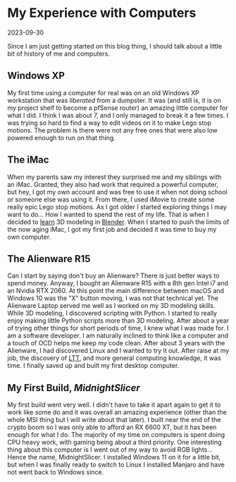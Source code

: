 # My Experience with Computers

2023-09-30

Since I am just getting started on this blog thing, I should talk about a little bit of history of me and computers. 

## Windows XP

My first time using a computer for real was on an old Windows XP workstation that was *liberated* from a dumpster. It was (and still is, it is on my project shelf to become a pfSense router) an amazing little computer for what I did. I think I was about 7, and I only managed to break it a few times. I was trying so hard to find a way to edit videos on it to make Lego stop motions. The problem is there were not any free ones that were also low powered enough to run on that thing. 

## The iMac

When my parents saw my interest they surprised me and my siblings with an iMac. Granted, they also had work that required a powerful computer, but hey, I got my own account and was free to use it when not doing school or someone else was using it. From there, I used iMovie to create some really epic Lego stop motions. As I got older I started exploring things I may want to do... How I wanted to spend the rest of my life. That is when I decided to [learn](https://www.youtube.com/@blenderguru) 3D modeling in [Blender](https://www.blender.org/). When I started to push the limits of the now aging iMac, I got my first job and decided it was time to buy my own computer.

## The Alienware R15

Can I start by saying don't buy an Alienware? There is just better ways to spend money. Anyway, I bought an Alienware R15 with a 8th gen Intel i7 and an Nvidia RTX 2060. At this point the main difference between macOS and Windows 10 was the "X" button moving, I was not that technical yet. The Alienware Laptop served me well as I worked on my 3D modeling skills. While 3D modeling, I discovered scripting with Python. I started to really enjoy making little Python scripts more than 3D modeling. After about a year of trying other things for short periods of time, I knew what I was made for. I am a software developer. I am naturally inclined to think like a computer and a touch of OCD helps me keep my code clean. After about 3 years with the Alienware, I had discovered Linux and I wanted to try it out. After raise at my job, the discovery of [LTT](https://www.youtube.com/@linustechtips), and more general computing knowledge, it was time. I finally saved up and built my first desktop computer.

## My First Build, *MidnightSlicer*

My first build went very well. I didn't have to take it apart again to get it to work like some do and it was overall an amazing experience (other than the whole MSI thing but I will write about that later). I built near the end of the crypto boom so I was only able to afford an RX 6600 XT, but it has been enough for what I do. The majority of my time on computers is spent doing CPU heavy work, with gaming being about a third priority. One interesting thing about this computer is I went out of my way to avoid RGB lights... Hence the name, MidnightSlicer. I installed Windows 11 on it for a little bit, but when I was finally ready to switch to Linux I installed Manjaro and have not went back to Windows since. 